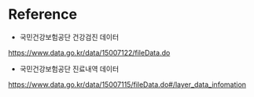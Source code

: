 # Reference

- 국민건강보험공단 건강검진 데이터

https://www.data.go.kr/data/15007122/fileData.do

- 국민건강보험공단 진료내역 데이터

https://www.data.go.kr/data/15007115/fileData.do#/layer_data_infomation

